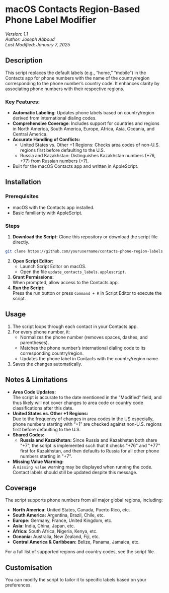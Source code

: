 # macOS Contacts Region-Based Phone Label Modifier

_Version: 1.1\
Author: Joseph Abboud\
Last Modified: January 7, 2025_

## Description

This script replaces the default labels (e.g., “home,” “mobile”) in the Contacts app for phone numbers with the name 
of the country/region corresponding to the phone number’s country code. It enhances clarity by associating phone 
numbers with their respective regions.

### Key Features:

- **Automatic Labeling**: Updates phone labels based on country/region derived from international dialing codes.
- **Comprehensive Coverage**: Includes support for countries and regions in North America, South America, Europe,
  Africa, Asia, Oceania, and Central America.
- **Accurate Handling of Conflicts:**
  - United States vs. Other +1 Regions: Checks area codes of non-U.S. regions first before defaulting to the U.S.
  - Russia and Kazakhstan: Distinguishes Kazakhstan numbers (+76, +77) from Russian numbers (+7).
- Built for the macOS Contacts app and written in AppleScript. 

## Installation

### Prerequisites

- macOS with the Contacts app installed.
- Basic familiarity with AppleScript.

### Steps
1. **Download the Script:** Clone this repository or download the script file directly.
```bash
git clone https://github.com/yourusername/contacts-phone-region-labels.git
```
2. **Open Script Editor:**
   - Launch Script Editor on macOS.
   - Open the file `update_contacts_labels.applescript`.
3. **Grant Permissions:**\
   When prompted, allow access to the Contacts app.
4. **Run the Script:**\
   Press the run button or press `Command + R` in Script Editor to execute the script.

## Usage

1. The script loops through each contact in your Contacts app.
2. For every phone number, it:
   - Normalizes the phone number (removes spaces, dashes, and parentheses).
   - Matches the phone number’s international dialing code to its corresponding country/region.
   - Updates the phone label in Contacts with the country/region name.
3. Saves the changes automatically.

## Notes & Limitations

- **Area Code Updates:**\
  The script is accurate to the date mentioned in the "Modified" field, and thus likely will not cover changes to
  area code or country code classifications after this date.
- **United States vs. Other +1 Regions:**\
  Due to the frequency of changes in area codes in the US especially, phone numbers starting with “+1” are checked
  against non-U.S. regions first before defaulting to the U.S.
- **Shared Codes:**
  - **Russia and Kazakhstan:** Since Russia and Kazakhstan both share "+7", the script is implemented such that it
    checks "+76" and "+77" first for Kazakhstan, and then defaults to Russia for all other phone numbers starting
    in "+7".
- **Missing Value Warning:**\
  A `missing value` warning may be displayed when running the code. Contact labels should still be updated despite
  this message.

## Coverage

The script supports phone numbers from all major global regions, including:
- **North America:** United States, Canada, Puerto Rico, etc.
- **South America:** Argentina, Brazil, Chile, etc.
- **Europe:** Germany, France, United Kingdom, etc.
- **Asia:** India, China, Japan, etc.
- **Africa:** South Africa, Nigeria, Kenya, etc.
- **Oceania:** Australia, New Zealand, Fiji, etc.
- **Central America & Caribbean:** Belize, Panama, Jamaica, etc.

For a full list of supported regions and country codes, see the script file.

## Customisation

You can modify the script to tailor it to specific labels based on your preferences.



